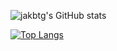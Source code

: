![jakbtg's GitHub stats](https://github-readme-stats.vercel.app/api?username=jakbtg&show_icons=true&theme=radical)

[![Top Langs](https://github-readme-stats.vercel.app/api/top-langs/?username=jakbtg&layout=compact&langs_count=8)](https://github.com/anuraghazra/github-readme-stats)
